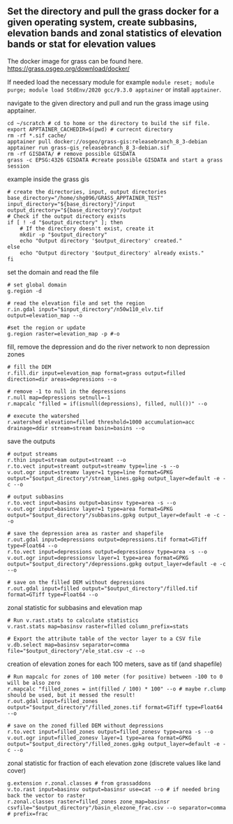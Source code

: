 ## Set the directory and pull the grass docker for a given operating system, create subbasins, elevation bands and zonal statistics of elevation bands or stat for elevation values

The docker image for grass can be found here. https://grass.osgeo.org/download/docker/

If needed load the necessary module for example `module reset; module purge; module load StdEnv/2020 gcc/9.3.0 apptainer` or install `apptainer`.

navigate to the given directory and pull and run the grass image using apptainer. 

```
cd ~/scratch # cd to home or the directory to build the sif file. 
export APPTAINER_CACHEDIR=$(pwd) # currecnt directory
rm -rf *.sif cache/
apptainer pull docker://osgeo/grass-gis:releasebranch_8_3-debian
apptainer run grass-gis_releasebranch_8_3-debian.sif
rm -rf GISDATA/ # remove possible GISDATA
grass -c EPSG:4326 GISDATA #create possible GISDATA and start a grass session
```

example inside the grass gis
```
# create the directories, input, output directories
base_directory="/home/shg096/GRASS_APPTAINER_TEST"
input_directory="${base_directory}"/input
output_directory="${base_directory}"/output
# Check if the output directory exists
if [ ! -d "$output_directory" ]; then
    # If the directory doesn't exist, create it
    mkdir -p "$output_directory"
    echo "Output directory '$output_directory' created."
else
    echo "Output directory '$output_directory' already exists."
fi
```

set the domain and read the file
```
# set global domain
g.region -d

# read the elevation file and set the region
r.in.gdal input="$input_directory"/n50w110_elv.tif output=elevation_map --o

#set the region or update
g.region raster=elevation_map -p #-o
```

fill, remove the depression and do the river network to non depression zones
```
# fill the DEM
r.fill.dir input=elevation_map format=grass output=filled direction=dir areas=depressions --o

# remove -1 to null in the depressions
r.null map=depressions setnull=-1
r.mapcalc "filled = if(isnull(depressions), filled, null())" --o

# execute the watershed
r.watershed elevation=filled threshold=1000 accumulation=acc drainage=ddir stream=stream basin=basins --o
```

save the outputs
```
# output streams
r.thin input=stream output=streamt --o
r.to.vect input=streamt output=streamv type=line -s --o
v.out.ogr input=streamv layer=1 type=line format=GPKG output="$output_directory"/stream_lines.gpkg output_layer=default -e -c --o

# output subbasins
r.to.vect input=basins output=basinsv type=area -s --o
v.out.ogr input=basinsv layer=1 type=area format=GPKG output="$output_directory"/subbasins.gpkg output_layer=default -e -c --o

# save the depression area as raster and shapefile
r.out.gdal input=depressions output=depressions.tif format=GTiff type=Float64 --o
r.to.vect input=depressions output=depressionsv type=area -s --o
v.out.ogr input=depressionsv layer=1 type=area format=GPKG output="$output_directory"/depressions.gpkg output_layer=default -e -c --o

# save on the filled DEM without depressions
r.out.gdal input=filled output="$output_directory"/filled.tif format=GTiff type=Float64 --o
```

zonal statistic for subbasins and elevation map
```
# Run v.rast.stats to calculate statistics
v.rast.stats map=basinsv raster=filled column_prefix=stats

# Export the attribute table of the vector layer to a CSV file
v.db.select map=basinsv separator=comma file="$output_directory"/ele_stat.csv -c --o
```

creation of elevation zones for each 100 meters, save as tif (and shapefile)
```
# Run mapcalc for zones of 100 meter (for positive) between -100 to 0 will be also zero
r.mapcalc "filled_zones = int(filled / 100) * 100" --o # maybe r.clump should be used, but it messed the result!
r.out.gdal input=filled_zones output="$output_directory"/filled_zones.tif format=GTiff type=Float64 --o

# save on the zoned filled DEM without depressions
r.to.vect input=filled_zones output=filled_zonesv type=area -s --o
v.out.ogr input=filled_zonesv layer=1 type=area format=GPKG output="$output_directory"/filled_zones.gpkg output_layer=default -e -c --o
```

zonal statistic for fraction of each elevation zone (discrete values like land cover)
```
g.extension r.zonal.classes # from grassaddons
v.to.rast input=basinsv output=basinsr use=cat --o # if needed bring back the vector to raster
r.zonal.classes raster=filled_zones zone_map=basinsr csvfile="$output_directory"/basin_elezone_frac.csv --o separator=comma # prefix=frac
```
